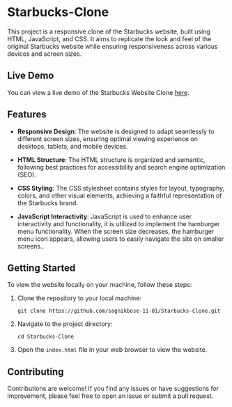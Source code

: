 # Starbucks-Clone

This project is a responsive clone of the Starbucks website, built using HTML, JavaScript, and CSS. It aims to replicate the look and feel of the original Starbucks website while ensuring responsiveness across various devices and screen sizes.

## Live Demo

You can view a live demo of the Starbucks Website Clone [here](https://responsive-starbucks-by-sagnik.netlify.app/).

## Features

- **Responsive Design**: The website is designed to adapt seamlessly to different screen sizes, ensuring optimal viewing experience on desktops, tablets, and mobile devices.

- **HTML Structure**: The HTML structure is organized and semantic, following best practices for accessibility and search engine optimization (SEO).

- **CSS Styling**: The CSS stylesheet contains styles for layout, typography, colors, and other visual elements, achieving a faithful representation of the Starbucks brand.

- **JavaScript Interactivity**: JavaScript is used to enhance user interactivity and functionality, it is utilized to implement the hamburger menu functionality. When the screen size decreases, the hamburger menu icon appears, allowing users to easily navigate the site on smaller screens..

## Getting Started

To view the website locally on your machine, follow these steps:

1. Clone the repository to your local machine:
   ```
   git clone https://github.com/sagnikbose-11-01/Starbucks-Clone.git
   ```

2. Navigate to the project directory:
   ```
   cd Starbucks-Clone
   ```

3. Open the `index.html` file in your web browser to view the website.

## Contributing

Contributions are welcome! If you find any issues or have suggestions for improvement, please feel free to open an issue or submit a pull request.














